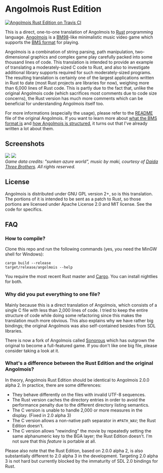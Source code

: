 # Angolmois Rust Edition

[![Angolmois Rust Edition on Travis CI][travis-image]][travis]

[travis-image]: https://travis-ci.org/lifthrasiir/angolmois-rust.png
[travis]: https://travis-ci.org/lifthrasiir/angolmois-rust

This is a direct, one-to-one translation of Angolmois to [Rust](http://www.rust-lang.org/) programming language. [Angolmois](http://mearie.org/projects/angolmois/) is a [BM98](http://bm98.yaneu.com/bm98/)-like minimalistic music video game which supports the [BMS format](http://en.wikipedia.org/wiki/Be-Music_Source) for playing.

Angolmois is a combination of string parsing, path manipulation, two-dimensional graphics and complex game play carefully packed into some thousand lines of code. This translation is intended to provide an example of translating a moderately-sized C code to Rust, and also to investigate additional library supports required for such moderately-sized programs. The resulting translation is certainly one of the largest applications written in Rust to date (most Rust projects are libraries for now), weighing more than 6,000 lines of Rust code. This is partly due to the fact that, unlike the original Angolmois code (which sacrifices most comments due to code size concerns), the Rust version has much more comments which can be beneficial for understanding Angolmois itself too.

For more informations (especially the usage), please refer to the [README](https://github.com/lifthrasiir/angolmois/) file of the original Angolmois. If you want to learn more about [what the BMS format is](https://github.com/lifthrasiir/angolmois/blob/master/README.md#appendix-what-is-bms) and [how Angolmois is structured](https://github.com/lifthrasiir/angolmois/blob/master/INTERNALS.md), it turns out that I've already written a lot about them.

## Screenshots

![](../b106fef2c19cd093ea84de75bbd5f7b3e2aa84d9/img/angolmois1.jpg?raw=true) 
![](../b106fef2c19cd093ea84de75bbd5f7b3e2aa84d9/img/angolmois2.jpg?raw=true)  
*Game data credits: "sunken azure world", music by maki, courtesy of [Daida Three Brothers](http://daida.tv/). All rights reserved.*

## License

Angolmois is distributed under GNU GPL version 2+, so is this translation. The portions of it is intended to be sent as a patch to Rust, so those portions are licensed under Apache License 2.0 and MIT license. See the code for specifics.

## FAQ

### How to compile?

Clone this repo and run the following commands (yes, you need the MinGW shell for Windows):

    cargo build --release
    target/release/angolmois --help

You require the most recent Rust master and [Cargo](https://github.com/rust-lang/cargo). You can install nightlies for both.

### Why did you put everything to one file?

Mainly because this is a direct translation of Angolmois, which consists of a single C file with less than 2,000 lines of code. I tried to keep the entire structure of code while doing some refactoring since this makes the translation much more obvious. This also explains why we have rather big bindings; the original Angolmois was also self-contained besides from SDL libraries.

There is now a fork of Angolmois called [Sonorous](https://github.com/snrs/sonorous) which has outgrown the original to become a full-featured game. If you don't like one big file, please consider taking a look at it.

### What's a difference between the Rust Edition and the original Angolmois?

In theory, Angolmois Rust Edition should be identical to Angolmois 2.0.0 alpha 2. In practice, there are some differences:

- They behave differently on the files with invalid UTF-8 sequences.
- The Rust version caches the directory entries in order to avoid the performance penalty due to the different directory listing semantics.
- The C version is unable to handle 2,000 or more measures in the display. (Fixed in 2.0 alpha 3)
- The C version allows a non-native path separator in `#PATH_WAV`; the Rust Edition doesn't.
- The C version allows "rewinding" the movie by repeatedly setting the same alphanumeric key to the BGA layer; the Rust Edition doesn't. I'm not sure that this *feature* is portable at all.

Please also note that the Rust Edition, based on 2.0.0 alpha 2, is also substantially different to 2.0 alpha 3 in the development. Targeting 2.0 alpha 3 is not hard but currently blocked by the immaturity of SDL 2.0 bindings for Rust.

